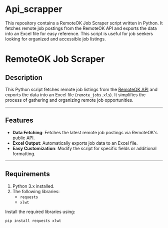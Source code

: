 # Api_scrapper
This repository contains a RemoteOK Job Scraper script written in Python. It fetches remote job postings from the RemoteOK API and exports the data into an Excel file for easy reference. This script is useful for job seekers looking for organized and accessible job listings.
# RemoteOK Job Scraper

## Description
This Python script fetches remote job listings from the [RemoteOK API](https://remoteok.io) and exports the data into an Excel file (`remote_jobs.xls`). It simplifies the process of gathering and organizing remote job opportunities.

---

## Features
- **Data Fetching**: Fetches the latest remote job postings via RemoteOK's public API.
- **Excel Output**: Automatically exports job data to an Excel file.
- **Easy Customization**: Modify the script for specific fields or additional formatting.

---

## Requirements

1. Python 3.x installed.
2. The following libraries:
   - `requests`
   - `xlwt`

Install the required libraries using:
```bash
pip install requests xlwt
